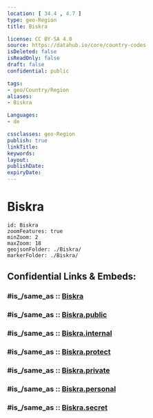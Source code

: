 ```yaml
---
location: [ 34.4 , 4.7 ] 
type: geo-Region
title: Biskra

license: CC BY-SA 4.0
source: https://datahub.io/core/country-codes
isDeleted: false
isReadOnly: false
draft: false
confidential: public

tags:
- geo/Country/Region
aliases:
- Biskra

Languages:
- de

cssclasses: geo-Region
publish: true
linkTitle: 
keywords: 
layout: 
publishDate: 
expiryDate: 
---
```


# Biskra

```leaflet
id: Biskra
zoomFeatures: true 
minZoom: 2 
maxZoom: 18
geojsonFolder: ./Biskra/
markerFolder: ./Biskra/
```


## Confidential Links & Embeds: 

### #is_/same_as :: [Biskra](/_Standards/Earth/Continent/Africa/Africa~North/Algeria/provinces~Algeria/Biskra.md) 

### #is_/same_as :: [Biskra.public](/_public/Earth/Continent/Africa/Africa~North/Algeria/provinces~Algeria/Biskra.public.md) 

### #is_/same_as :: [Biskra.internal](/_internal/Earth/Continent/Africa/Africa~North/Algeria/provinces~Algeria/Biskra.internal.md) 

### #is_/same_as :: [Biskra.protect](/_protect/Earth/Continent/Africa/Africa~North/Algeria/provinces~Algeria/Biskra.protect.md) 

### #is_/same_as :: [Biskra.private](/_private/Earth/Continent/Africa/Africa~North/Algeria/provinces~Algeria/Biskra.private.md) 

### #is_/same_as :: [Biskra.personal](/_personal/Earth/Continent/Africa/Africa~North/Algeria/provinces~Algeria/Biskra.personal.md) 

### #is_/same_as :: [Biskra.secret](/_secret/Earth/Continent/Africa/Africa~North/Algeria/provinces~Algeria/Biskra.secret.md)

